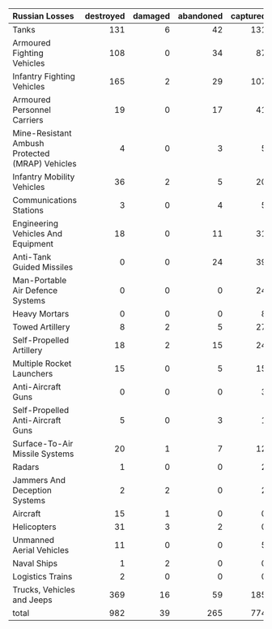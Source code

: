 | Russian Losses                                   |   destroyed |   damaged |   abandoned |   captured |   total |
|:-------------------------------------------------|------------:|----------:|------------:|-----------:|--------:|
| Tanks                                            |         131 |         6 |          42 |        131 |     310 |
| Armoured Fighting Vehicles                       |         108 |         0 |          34 |         87 |     229 |
| Infantry Fighting Vehicles                       |         165 |         2 |          29 |        107 |     303 |
| Armoured Personnel Carriers                      |          19 |         0 |          17 |         41 |      77 |
| Mine-Resistant Ambush Protected  (MRAP) Vehicles |           4 |         0 |           3 |          5 |      12 |
| Infantry Mobility Vehicles                       |          36 |         2 |           5 |         20 |      63 |
| Communications Stations                          |           3 |         0 |           4 |          5 |      12 |
| Engineering Vehicles And Equipment               |          18 |         0 |          11 |         31 |      60 |
| Anti-Tank Guided Missiles                        |           0 |         0 |          24 |         39 |      63 |
| Man-Portable Air Defence Systems                 |           0 |         0 |           0 |         24 |      24 |
| Heavy Mortars                                    |           0 |         0 |           0 |          8 |       8 |
| Towed Artillery                                  |           8 |         2 |           5 |         27 |      42 |
| Self-Propelled Artillery                         |          18 |         2 |          15 |         24 |      59 |
| Multiple Rocket Launchers                        |          15 |         0 |           5 |         15 |      35 |
| Anti-Aircraft Guns                               |           0 |         0 |           0 |          3 |       3 |
| Self-Propelled Anti-Aircraft Guns                |           5 |         0 |           3 |          1 |       9 |
| Surface-To-Air Missile Systems                   |          20 |         1 |           7 |         12 |      40 |
| Radars                                           |           1 |         0 |           0 |          2 |       3 |
| Jammers And Deception Systems                    |           2 |         2 |           0 |          2 |       6 |
| Aircraft                                         |          15 |         1 |           0 |          0 |      16 |
| Helicopters                                      |          31 |         3 |           2 |          0 |      36 |
| Unmanned Aerial Vehicles                         |          11 |         0 |           0 |          5 |      16 |
| Naval Ships                                      |           1 |         2 |           0 |          0 |       3 |
| Logistics Trains                                 |           2 |         0 |           0 |          0 |       2 |
| Trucks, Vehicles and Jeeps                       |         369 |        16 |          59 |        185 |     629 |
| total                                            |         982 |        39 |         265 |        774 |    2060 |